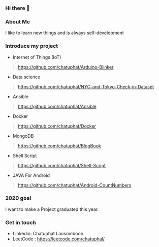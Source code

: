 ### Hi there 👋

### About Me
I like to learn new things and is always self-development 

### Introduce my project
* Internet of Things (IoT)
> https://github.com/chatuphat/Arduino-Blinker
* Data science
> https://github.com/chatuphat/NYC-and-Tokyo-Check-in-Dataset
* Ansible
> https://github.com/chatuphat/Ansible
* Docker
> https://github.com/chatuphat/Docker
* MongoDB
> https://github.com/chatuphat/BlogBook
* Shell Script
> https://github.com/chatuphat/Shell-Script
* JAVA For Android 
> https://github.com/chatuphat/Android-CountNumbers


### 2020 goal
I want to make a Project graduated this year.

### Get in touch
* Linkedin: Chatuphat Laosomboon
* LeetCode : https://leetcode.com/chatuphal/
<!--
**chatuphat/chatuphat** is a ✨ _special_ ✨ repository because its `README.md` (this file) appears on your GitHub profile.

Here are some ideas to get you started:

- 🔭 I’m currently working on ...
- 🌱 I’m currently learning ...
- 👯 I’m looking to collaborate on ...
- 🤔 I’m looking for help with ...
- 💬 Ask me about ...
- 📫 How to reach me: ...
- 😄 Pronouns: ...
- ⚡ Fun fact: ...
-->
